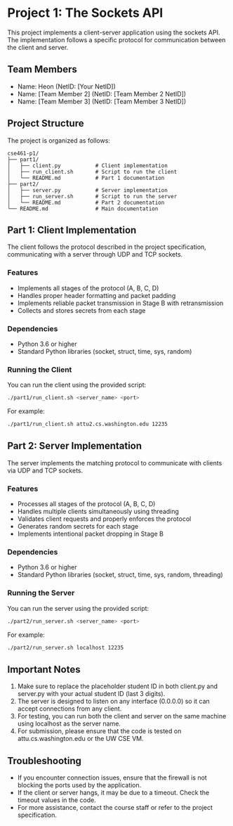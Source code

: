 # Project 1: The Sockets API

This project implements a client-server application using the sockets API. The implementation follows a specific protocol for communication between the client and server.

## Team Members

- Name: Heon (NetID: [Your NetID])
- Name: [Team Member 2] (NetID: [Team Member 2 NetID])
- Name: [Team Member 3] (NetID: [Team Member 3 NetID])

## Project Structure

The project is organized as follows:

```
cse461-p1/
├── part1/
│   ├── client.py           # Client implementation
│   ├── run_client.sh       # Script to run the client
│   └── README.md           # Part 1 documentation
├── part2/
│   ├── server.py           # Server implementation
│   ├── run_server.sh       # Script to run the server
│   └── README.md           # Part 2 documentation
└── README.md               # Main documentation
```

## Part 1: Client Implementation

The client follows the protocol described in the project specification, communicating with a server through UDP and TCP sockets.

### Features

- Implements all stages of the protocol (A, B, C, D)
- Handles proper header formatting and packet padding
- Implements reliable packet transmission in Stage B with retransmission
- Collects and stores secrets from each stage

### Dependencies

- Python 3.6 or higher
- Standard Python libraries (socket, struct, time, sys, random)

### Running the Client

You can run the client using the provided script:

```bash
./part1/run_client.sh <server_name> <port>
```

For example:

```bash
./part1/run_client.sh attu2.cs.washington.edu 12235
```

## Part 2: Server Implementation

The server implements the matching protocol to communicate with clients via UDP and TCP sockets.

### Features

- Processes all stages of the protocol (A, B, C, D)
- Handles multiple clients simultaneously using threading
- Validates client requests and properly enforces the protocol
- Generates random secrets for each stage
- Implements intentional packet dropping in Stage B

### Dependencies

- Python 3.6 or higher
- Standard Python libraries (socket, struct, time, sys, random, threading)

### Running the Server

You can run the server using the provided script:

```bash
./part2/run_server.sh <server_name> <port>
```

For example:

```bash
./part2/run_server.sh localhost 12235
```

## Important Notes

1. Make sure to replace the placeholder student ID in both client.py and server.py with your actual student ID (last 3 digits).
2. The server is designed to listen on any interface (0.0.0.0) so it can accept connections from any client.
3. For testing, you can run both the client and server on the same machine using localhost as the server name.
4. For submission, please ensure that the code is tested on attu.cs.washington.edu or the UW CSE VM.

## Troubleshooting

- If you encounter connection issues, ensure that the firewall is not blocking the ports used by the application.
- If the client or server hangs, it may be due to a timeout. Check the timeout values in the code.
- For more assistance, contact the course staff or refer to the project specification.